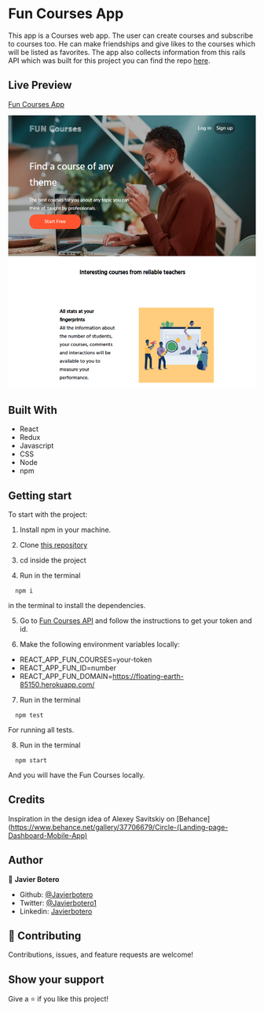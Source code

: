 # Fun Courses App

This app is a Courses web app. The user can create courses and subscribe to courses too. He can make friendships and give likes to the courses which will be listed as favorites. The app also collects information from this rails API which was built for this project you can find the repo [here](https://github.com/javierbotero/APIfuncourses).

## Live Preview

[Fun Courses App](https://funcourses.netlify.app/)

![Screenshot Bookstore](./src/assets/images/pic.png)

## Built With

- React
- Redux
- Javascript
- CSS
- Node
- npm

## Getting start

To start with the project:

1. Install npm in your machine.

2. Clone [this repository](https://github.com/javierbotero/FunCourses.git)

3. cd inside the project


4. Run in the terminal
```
  npm i
```
in the terminal to install the dependencies.

5. Go to [Fun Courses API](https://github.com/javierbotero/APIfuncourses) and follow the instructions to get your token and id.

6. Make the following environment variables locally:
  - REACT_APP_FUN_COURSES=your-token
  - REACT_APP_FUN_ID=number
  - REACT_APP_FUN_DOMAIN=https://floating-earth-85150.herokuapp.com/

7. Run in the terminal
```
  npm test
```
For running all tests.

8. Run in the terminal
```
  npm start
```
And you will have the Fun Courses locally.

## Credits

Inspiration in the design idea of Alexey Savitskiy on [Behance](https://www.behance.net/gallery/37706679/Circle-(Landing-page-Dashboard-Mobile-App)

## Author

👤 **Javier Botero**

- Github: [@Javierbotero](https://github.com/javierbotero)
- Twitter: [@Javierbotero1](https://twitter.com/Javierboterodev)
- Linkedin: [Javierbotero](https://www.linkedin.com/in/javierboterodev/)


## 🤝 Contributing

Contributions, issues, and feature requests are welcome!

## Show your support

Give a ⭐️ if you like this project!
